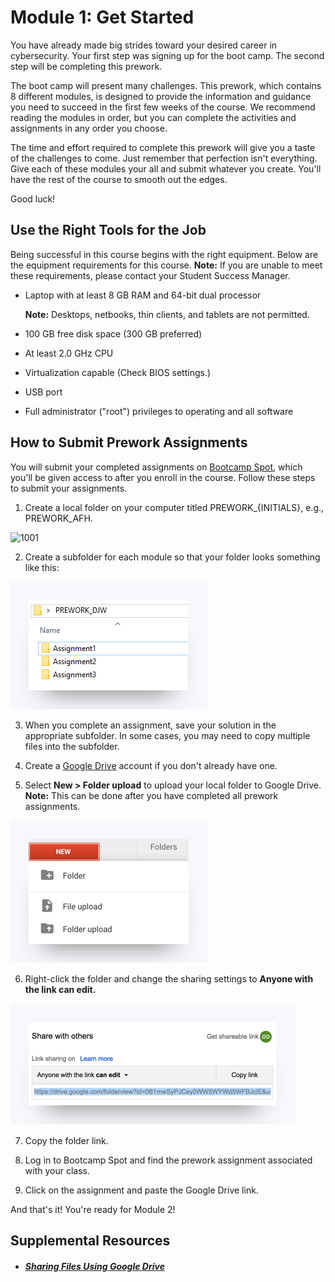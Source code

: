 # Module 1: Get Started

You have already made big strides toward your desired career in cybersecurity. Your first step was signing up for the boot camp. The second step will be completing this prework. 

The boot camp will present many challenges. This prework, which contains 8 different modules, is designed to provide the information and guidance you need to succeed in the first few weeks of the course. We recommend reading the modules in order, but you can complete the activities and assignments in any order you choose. 

The time and effort required to complete this prework will give you a taste of the challenges to come. Just remember that perfection isn't everything. Give each of these modules your all and submit whatever you create. You'll have the rest of the course to smooth out the edges.

Good luck!



## Use the Right Tools for the Job

Being successful in this course begins with the right equipment. Below are the equipment requirements for this course. **Note:** If you are unable to meet these requirements, please contact your Student Success Manager.

* Laptop with at least 8 GB RAM and 64-bit dual processor

  **Note:** Desktops, netbooks, thin clients, and tablets are not permitted.

* 100 GB free disk space \(300 GB preferred\)

* At least 2.0 GHz CPU

* Virtualization capable \(Check BIOS settings.\)

* USB port

* Full administrator \("root"\) privileges to operating and all software



## How to Submit Prework Assignments

You will submit your completed assignments on [Bootcamp Spot](https://www.bootcampspot.com/login), which you'll be given access to after you enroll in the course. Follow these steps to submit your assignments. 

1. Create a local folder on your computer titled PREWORK\_{INITIALS}, e.g., PREWORK\_AFH. 

![1001](assets/1001.png)

2. Create a subfolder for each module so that your folder looks something like this:  

![1002](assets/1002.png)

3. When you complete an assignment, save your solution in the appropriate subfolder. In some cases, you may need to copy multiple files into the subfolder.

4. Create a [Google Drive](https://www.google.com/drive/) account if you don't already have one.

5. Select **New > Folder upload** to upload your local folder to Google Drive. **Note:** This can be done after you have completed all prework assignments. 

![1003](assets/1003.png)

6. Right-click the folder and change the sharing settings to **Anyone with the link can edit.** 

![1004](assets/1004.png)

7. Copy the folder link. 

8. Log in to Bootcamp Spot and find the prework assignment associated with your class.

9. Click on the assignment and paste the Google Drive link. 

And that's it! You're ready for Module 2! 

## Supplemental Resources

- ##### [Sharing Files Using Google Drive](sharing-files-using-google-drive.md) 

